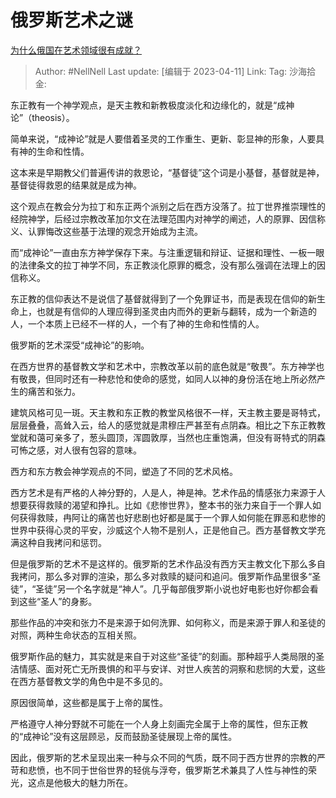 # 俄罗斯艺术之谜

[为什么俄国在艺术领域很有成就？](https://www.zhihu.com/question/317708657/answer/2978148340)

> Author: #NellNell
> Last update: [编辑于 2023-04-11]
> Link:
> Tag:
> 沙海拾金:

东正教有一个神学观点，是天主教和新教极度淡化和边缘化的，就是“成神论”（theosis）。

简单来说，“成神论”就是人要借着圣灵的工作重生、更新、彰显神的形象，人要具有神的生命和性情。

这本来是早期教父们普遍传讲的救恩论，“基督徒”这个词是小基督，基督就是神，基督徒得救恩的结果就是成为神。

这个观点在教会分为拉丁和东正两个派别之后在西方没落了。拉丁世界推崇理性的经院神学，后经过宗教改革加尔文在法理范围内对神学的阐述，人的原罪、因信称义、认罪悔改这些基于法理的观念开始成为主流。

而“成神论”一直由东方神学保存下来。与注重逻辑和辩证、证据和理性、一板一眼的法律条文的拉丁神学不同，东正教淡化原罪的概念，没有那么强调在法理上的因信称义。

东正教的信仰表达不是说信了基督就得到了一个免罪证书，而是表现在信仰的新生命上，也就是有信仰的人理应得到圣灵由内而外的更新与翻转，成为一个新造的人，一个本质上已经不一样的人，一个有了神的生命和性情的人。

俄罗斯的艺术深受“成神论”的影响。

在西方世界的基督教文学和艺术中，宗教改革以前的底色就是“敬畏”。东方神学也有敬畏，但同时还有一种悲怆和使命的感觉，如同人以神的身份活在地上所必然产生的痛苦和张力。

建筑风格可见一斑。天主教和东正教的教堂风格很不一样，天主教主要是哥特式，层层叠叠，高耸入云，给人的感觉就是肃穆庄严甚至有点阴森。相比之下东正教教堂就和蔼可亲多了，葱头圆顶，浑圆敦厚，当然也庄重饱满，但没有哥特式的阴森可怖之感，对人很有包容的意味。

西方和东方教会神学观点的不同，塑造了不同的艺术风格。

西方艺术是有严格的人神分野的，人是人，神是神。艺术作品的情感张力来源于人想要获得救赎的渴望和挣扎。比如《悲惨世界》，整本书的张力来自于一个罪人如何获得救赎，冉阿让的痛苦也好悲剧也好都是属于一个罪人如何能在罪恶和悲惨的世界中获得心灵的平安，沙威这个人物不是别人，正是他自己。西方基督教文学充满这种自我拷问和惩罚。

但是俄罗斯的艺术不是这样的。俄罗斯的艺术作品没有西方天主教文化下那么多自我拷问，那么多对罪的渲染，那么多对救赎的疑问和追问。俄罗斯作品里很多“圣徒”，“圣徒”另一个名字就是“神人”。几乎每部俄罗斯小说也好电影也好你都会看到这些“圣人”的身影。

那些作品的冲突和张力不是来源于如何洗罪、如何称义，而是来源于罪人和圣徒的对照，两种生命状态的互相关照。

俄罗斯作品的魅力，其实就是来自于对这些“圣徒”的刻画。那种超乎人类局限的圣洁情感、面对死亡无所畏惧的和平与安详、对世人疾苦的洞察和悲悯的大爱，这些在西方基督教文学的角色中是不多见的。

原因很简单，这些都是属于上帝的属性。

严格遵守人神分野就不可能在一个人身上刻画完全属于上帝的属性，但东正教的“成神论”没有这层顾忌，反而鼓励圣徒展现上帝的属性。

因此，俄罗斯的艺术呈现出来一种与众不同的气质，既不同于西方世界的宗教的严苛和悲愤，也不同于世俗世界的轻佻与浮夸，俄罗斯艺术兼具了人性与神性的荣光，这点是他极大的魅力所在。

